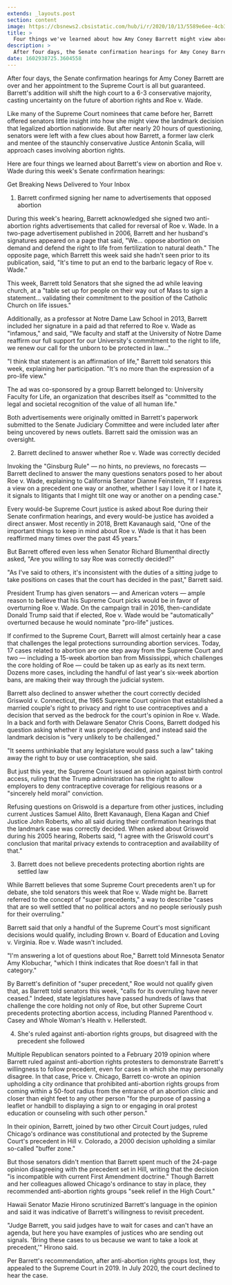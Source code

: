```yaml
--- 
extends: _layouts.post 
section: content 
image: https://cbsnews2.cbsistatic.com/hub/i/r/2020/10/13/5589e6ee-4cb3-4e01-a774-ed9631f7cf35/thumbnail/1200x630/3960f58d0d471798306888e3edfc5f9f/gettyimages-1229051837.jpg 
title: > 
  Four things we've learned about how Amy Coney Barrett might view abortion cases 
description: > 
  After four days, the Senate confirmation hearings for Amy Coney Barrett are over and her appointment to the Supreme Court is all but guaranteed.Barrett's addition will shift the high court to a 6-3 conservative majority, casting uncertainty on the future of abortion rights and Roe v. Wade.Here are four things we learned about Barrett's view on abortion and Roe v. Wade during this week's Senate confirmation hearings:Get Breaking News Delivered to Your Inbox1.If confirmed to the Supreme Court, Barrett will almost certainly hear a case that challenges the legal protections surrounding abortion services."I'm answering a lot of questions about Roe," Barrett told Minnesota Senator Amy Klobuchar, "which I think indicates that Roe doesn't fall in that category." 
date: 1602938725.3604558 
--- 
```

After four days, the Senate confirmation hearings for Amy Coney Barrett are over and her appointment to the Supreme Court is all but guaranteed. Barrett's addition will shift the high court to a 6-3 conservative majority, casting uncertainty on the future of abortion rights and Roe v. Wade.

Like many of the Supreme Court nominees that came before her, Barrett offered senators little insight into how she might view the landmark decision that legalized abortion nationwide. But after nearly 20 hours of questioning, senators were left with a few clues about how Barrett, a former law clerk and mentee of the staunchly conservative Justice Antonin Scalia, will approach cases involving abortion rights.

Here are four things we learned about Barrett's view on abortion and Roe v. Wade during this week's Senate confirmation hearings:

Get Breaking News Delivered to Your Inbox

1. Barrett confirmed signing her name to advertisements that opposed abortion

During this week's hearing, Barrett acknowledged she signed two anti-abortion rights advertisements that called for reversal of Roe v. Wade. In a two-page advertisement published in 2006, Barrett and her husband's signatures appeared on a page that said, "We… oppose abortion on demand and defend the right to life from fertilization to natural death." The opposite page, which Barrett this week said she hadn't seen prior to its publication, said, "It's time to put an end to the barbaric legacy of Roe v. Wade."

This week, Barrett told Senators that she signed the ad while leaving church, at a "table set up for people on their way out of Mass to sign a statement... validating their commitment to the position of the Catholic Church on life issues."

Additionally, as a professor at Notre Dame Law School in 2013, Barrett included her signature in a paid ad that referred to Roe v. Wade as "infamous," and said, "We faculty and staff at the University of Notre Dame reaffirm our full support for our University's commitment to the right to life, we renew our call for the unborn to be protected in law…"

"I think that statement is an affirmation of life," Barrett told senators this week, explaining her participation. "It's no more than the expression of a pro-life view."

The ad was co-sponsored by a group Barrett belonged to: University Faculty for Life, an organization that describes itself as "committed to the legal and societal recognition of the value of all human life."

Both advertisements were originally omitted in Barrett's paperwork submitted to the Senate Judiciary Committee and were included later after being uncovered by news outlets. Barrett said the omission was an oversight.

2. Barrett declined to answer whether Roe v. Wade was correctly decided

Invoking the "Ginsburg Rule" — no hints, no previews, no forecasts — Barrett declined to answer the many questions senators posed to her about Roe v. Wade, explaining to California Senator Dianne Feinstein, "If I express a view on a precedent one way or another, whether I say I love it or I hate it, it signals to litigants that I might tilt one way or another on a pending case."

Every would-be Supreme Court justice is asked about Roe during their Senate confirmation hearings, and every would-be justice has avoided a direct answer. Most recently in 2018, Brett Kavanaugh said, "One of the important things to keep in mind about Roe v. Wade is that it has been reaffirmed many times over the past 45 years."

But Barrett offered even less when Senator Richard Blumenthal directly asked, "Are you willing to say Roe was correctly decided?"

"As I've said to others, it's inconsistent with the duties of a sitting judge to take positions on cases that the court has decided in the past," Barrett said.

President Trump has given senators — and American voters — ample reason to believe that his Supreme Court picks would be in favor of overturning Roe v. Wade. On the campaign trail in 2016, then-candidate Donald Trump said that if elected, Roe v. Wade would be "automatically" overturned because he would nominate "pro-life" justices.

If confirmed to the Supreme Court, Barrett will almost certainly hear a case that challenges the legal protections surrounding abortion services. Today, 17 cases related to abortion are one step away from the Supreme Court and two — including a 15-week abortion ban from Mississippi, which challenges the core holding of Roe — could be taken up as early as its next term. Dozens more cases, including the handful of last year's six-week abortion bans, are making their way through the judicial system.

Barrett also declined to answer whether the court correctly decided Griswold v. Connecticut, the 1965 Supreme Court opinion that established a married couple's right to privacy and right to use contraceptives and a decision that served as the bedrock for the court's opinion in Roe v. Wade. In a back and forth with Delaware Senator Chris Coons, Barrett dodged his question asking whether it was properly decided, and instead said the landmark decision is "very unlikely to be challenged."

"It seems unthinkable that any legislature would pass such a law" taking away the right to buy or use contraception, she said.

But just this year, the Supreme Court issued an opinion against birth control access, ruling that the Trump administration has the right to allow employers to deny contraceptive coverage for religious reasons or a "sincerely held moral" conviction.

Refusing questions on Griswold is a departure from other justices, including current Justices Samuel Alito, Brett Kavanaugh, Elena Kagan and Chief Justice John Roberts, who all said during their confirmation hearings that the landmark case was correctly decided. When asked about Griswold during his 2005 hearing, Roberts said, "I agree with the Griswold court's conclusion that marital privacy extends to contraception and availability of that."

3. Barrett does not believe precedents protecting abortion rights are settled law

While Barrett believes that some Supreme Court precedents aren't up for debate, she told senators this week that Roe v. Wade might be. Barrett referred to the concept of "super precedents," a way to describe "cases that are so well settled that no political actors and no people seriously push for their overruling."

Barrett said that only a handful of the Supreme Court's most significant decisions would qualify, including Brown v. Board of Education and Loving v. Virginia. Roe v. Wade wasn't included.

"I'm answering a lot of questions about Roe," Barrett told Minnesota Senator Amy Klobuchar, "which I think indicates that Roe doesn't fall in that category."

By Barrett's definition of "super precedent," Roe would not qualify given that, as Barrett told senators this week, "calls for its overruling have never ceased." Indeed, state legislatures have passed hundreds of laws that challenge the core holding not only of Roe, but other Supreme Court precedents protecting abortion access, including Planned Parenthood v. Casey and Whole Woman's Health v. Hellerstedt.

4. She's ruled against anti-abortion rights groups, but disagreed with the precedent she followed

Multiple Republican senators pointed to a February 2019 opinion where Barrett ruled against anti-abortion rights protesters to demonstrate Barrett's willingness to follow precedent, even for cases in which she may personally disagree. In that case, Price v. Chicago, Barrett co-wrote an opinion upholding a city ordinance that prohibited anti-abortion rights groups from coming within a 50-foot radius from the entrance of an abortion clinic and closer than eight feet to any other person "for the purpose of passing a leaflet or handbill to displaying a sign to or engaging in oral protest education or counseling with such other person."

In their opinion, Barrett, joined by two other Circuit Court judges, ruled Chicago's ordinance was constitutional and protected by the Supreme Court's precedent in Hill v. Colorado, a 2000 decision upholding a similar so-called "buffer zone."

But those senators didn't mention that Barrett spent much of the 24-page opinion disagreeing with the precedent set in Hill, writing that the decision "is incompatible with current First Amendment doctrine." Though Barrett and her colleagues allowed Chicago's ordinance to stay in place, they recommended anti-abortion rights groups "seek relief in the High Court."

Hawaii Senator Mazie Hirono scrutinized Barrett's language in the opinion and said it was indicative of Barrett's willingness to revisit precedent.

"Judge Barrett, you said judges have to wait for cases and can't have an agenda, but here you have examples of justices who are sending out signals. 'Bring these cases to us because we want to take a look at precedent,'" Hirono said.

Per Barrett's recommendation, after anti-abortion rights groups lost, they appealed to the Supreme Court in 2019. In July 2020, the court declined to hear the case.